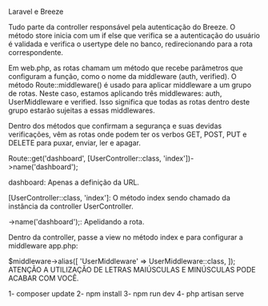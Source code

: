Laravel e Breeze

Tudo parte da controller responsável pela autenticação do Breeze. O método store inicia com um if else que verifica se a autenticação do usuário é validada e verifica o usertype dele no banco, redirecionando para a rota correspondente.

Em web.php, as rotas chamam um método que recebe parâmetros que configuram a função, como o nome da middleware (auth, verified). O método Route::middleware() é usado para aplicar middleware a um grupo de rotas. Neste caso, estamos aplicando três middlewares: auth, UserMiddleware e verified. Isso significa que todas as rotas dentro deste grupo estarão sujeitas a essas middlewares.

Dentro dos métodos que confirmam a segurança e suas devidas verificações, vêm as rotas onde podem ter os verbos GET, POST, PUT e DELETE para puxar, enviar, ler e apagar.

Route::get('dashboard', [UserController::class, 'index'])->name('dashboard');

dashboard:
Apenas a definição da URL.

[UserController::class, 'index']:
O método index sendo chamado da instância da controller UserController.

->name('dashboard');:
Apelidando a rota.

Dentro da controller, passe a view no método index e para configurar a middleware app.php:


$middleware->alias([
    'UserMiddleware' => UserMiddleware::class,
]);
ATENÇÃO A UTILIZAÇÃO DE LETRAS MAIÚSCULAS E MINÚSCULAS PODE ACABAR COM VOCÊ.

1- composer update
2- npm install
3- npm run dev
4- php artisan serve